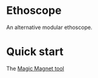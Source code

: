 # Ethoscope
An alternative modular ethoscope. 

# Quick start

The [Magic Magnet tool](https://www.printables.com/model/409283-the-magic-magnet-tool)